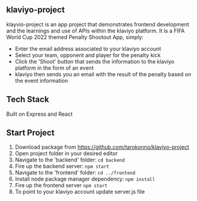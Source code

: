 ## klaviyo-project

klayvio-project is an app project that demonstrates frontend development and the learnings and use of APIs within the klaviyo platform. It is a FIFA World Cup 2022 themed Penalty Shootout App, simply:
- Enter the email address associated to your klaviyo account
- Select your team, opponent and player for the penalty kick
- Click the 'Shoot' button that sends the information to the klaviyo platform in the form of an event
- klaviyo then sends you an email with the result of the penalty based on the event information

## Tech Stack
Built on Express and React

## Start Project

1. Download package from https://github.com/tarokonno/klaviyo-project
2. Open project folder in your desired editor
3. Navigate to the 'backend' folder: `cd backend`
4. Fire up the backend server: `npm start`
5. Navigate to the 'frontend' folder: `cd ../frontend`
6. Install node package manager dependency: `npm install`
7. Fire up the frontend server `npm start`
8. To point to your klaviyo account update server.js file